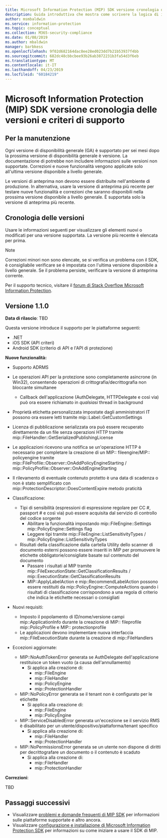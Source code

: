 ```yaml
---
title: Microsoft Information Protection (MIP) SDK versione cronologia delle versioni e criteri di supporto
description: Guida introduttiva che mostra come scrivere la logica di inizializzazione per applicazioni client di Microsoft Information Protection (MIP) SDK.
author: msmbaldwin
ms.service: information-protection
ms.topic: conceptual
ms.collection: M365-security-compliance
ms.date: 01/08/2019
ms.author: mbaldwin
manager: barbkess
ms.openlocfilehash: 9f02d682164dac8ee28ed023dd7b21b53937f4bb
ms.sourcegitcommit: 682dc48cbbcbee93b26ab3872231b3fa54d3f6eb
ms.translationtype: MT
ms.contentlocale: it-IT
ms.lasthandoff: 04/23/2019
ms.locfileid: "60184219"
---
```

# <a name="microsoft-information-protection-mip-sdk-version-release-history-and-support-policy"></a>Microsoft Information Protection (MIP) SDK versione cronologia delle versioni e criteri di supporto

## <a name="servicing"></a>Per la manutenzione 

Ogni versione di disponibilità generale (GA) è supportato per sei mesi dopo la prossima versione di disponibilità generale è versione. La documentazione di potrebbe non includere informazioni sulle versioni non supportate. Correzioni e nuove funzionalità vengono applicate solo all'ultima versione disponibile a livello generale.

Le versioni di anteprima non devono essere distribuite nell'ambiente di produzione. In alternativa, usare la versione di anteprima più recente per testare nuove funzionalità e correzioni che saranno disponibili nella prossima versione disponibile a livello generale. È supportata solo la versione di anteprima più recente.

## <a name="release-history"></a>Cronologia delle versioni

Usare le informazioni seguenti per visualizzare gli elementi nuovi o modificati per una versione supportata. La versione più recente è elencata per prima. 

> [!NOTE]
> Correzioni minori non sono elencate, se si verifica un problema con il SDK, è consigliabile verificare se è impostata con l'ultima versione disponibile a livello generale. Se il problema persiste, verificare la versione di anteprima corrente.
>  
> Per il supporto tecnico, visitare il [forum di Stack Overflow Microsoft Information Protection](https://stackoverflow.com/questions/tagged/microsoft-information-protection). 

## <a name="version-110"></a>Versione 1.1.0

**Data di rilascio**: TBD

Questa versione introduce il supporto per le piattaforme seguenti:

  - .NET
  - iOS SDK (API criteri)
  - Android SDK (criterio di API e l'API di protezione)

**Nuove funzionalità:**

- Supporto ADRMS
- Le operazioni API per la protezione sono completamente asincrone (in Win32), consentendo operazioni di crittografia/decrittografia non bloccante simultanee
  - Callback dell'applicazione (AuthDelegate, HTTPDelegate e così via) può ora essere richiamato in *qualsiasi* thread in background
- Proprietà etichetta personalizzata impostate dagli amministratori IT possono ora essere letti tramite mip::Label::GetCustomSettings
- Licenza di pubblicazione serializzata ora può essere recuperato direttamente da un file senza operazioni HTTP tramite mip::FileHandler::GetSerializedPublishingLicense
- Le applicazioni ricevono una notifica se un'operazione HTTP è necessario per completare la creazione di un MIP:: fileengine/MIP:: policyengine tramite mip::FileProfile::Observer::OnAddPolicyEngineStarting / mip::PolicyProfile::Observer::OnAddEngineStarting
- Il rilevamento di eventuale contenuto protetto è una data di scadenza o non è stato semplificato con mip::ProtectionDescriptor::DoesContentExpire metodo praticità
- Classificazione:
  - Tipi di sensibilità (espressioni di espressione regolare per CC #, passport # e così via) può essere acquisita dal servizio di controllo del codice sorgente
    - Abilitare la funzionalità impostando mip::FileEngine::Settings mip::PolicyEngine::Settings flag
    - Leggere tipi tramite mip::FileEngine::ListSensitivityTypes / mip::PolicyEngine::ListSensitivityTypes
  - Risultati della classificazione dalla cartella Utility dello scanner di documento esterni possono essere inseriti in MIP per promuovere le etichette obbligatorie/consigliate basate sul contenuto del documento
    - Passare i risultati al MIP tramite mip::FileExecutionState::GetClassificationResults / mip::ExecutionState::GetClassificationResults
    - MIP::ApplyLabelAction e mip::RecommendLabelAction possono essere restituiti da mip::PolicyEngine::ComputeActions quando i risultati di classificazione corrispondono a una regola di criterio che indica le etichette necessari o consigliati

- Nuovi requisiti:
  - Imposto il popolamento di ID/nome/versione campi mip::ApplicationInfo durante la creazione di MIP:: fileprofile mip::PolicyProfile e MIP:: protectionprofile
  - Le applicazioni devono implementare nuova interfaccia mip::FileExecutionState durante la creazione di mip::FileHandlers
  
- Eccezioni aggiornate:
  - MIP::NoAuthTokenError generata se AuthDelegate dell'applicazione restituisce un token vuoto (a causa dell'annullamento)
    - Si applica alla creazione di:
      - mip::FileEngine
      - mip::FileHandler
      - mip::PolicyEngine
      - mip::ProtectionHandler
  - MIP::NoPolicyError generata se il tenant non è configurato per le etichette
    - Si applica alla creazione di:
      - mip::FileEngine
      - mip::PolicyEngine
  - MIP::ServiceDisabledError generata un'eccezione se il servizio RMS è disabilitato per un utente/dispositivo/piattaforma/tenant specifico
    - Si applica alla creazione di:
      - mip::FileHandler
      - mip::ProtectionHandler
  - MIP::NoPermissionsError generata se un utente non dispone di diritti per decrittografare un documento o il contenuto è scaduto
    - Si applica alla creazione di:
      - mip::FileHandler
      - mip::ProtectionHandler

**Correzioni**:

TBD

## <a name="next-steps"></a>Passaggi successivi

- Visualizzare [problemi e domande frequenti di MIP SDK](faqs-known-issues.md) per informazioni sulle piattaforme supportate e altro ancora.
- Visualizzare [configurazione e installazione di Microsoft Information Protection SDK](setup-configure-mip.md) per informazioni su come iniziare a usare il SDK di MIP.
